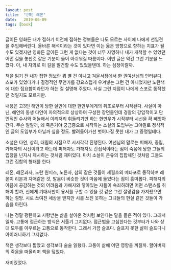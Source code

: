 ```yaml
---
layout: post
title:  "[책] 레몬"
date:   2019-06-09
tags: [book]
---
```


글이든 영화든 내가 접하기 이전에 접하는 정보들은 나도 모르는 사이에 나에게 선입견을 주입해버린다. 올바른 해석이라는 것이 있다면 이는 옳은 방향으로 향하는 지표가 될 수도 있겠지만 영화든 글이든 그런 게 없다는 것이 너무 자명하니 내가 개척할 수 있었던 어떤 길을 놓친것 같은 기분이 들어 아쉬워질 따름이다. 이번 글은 약간 그런 기분을 느꼈다. 아, 내 자의로 이 길을 발견할 수도 있었을텐데. 하는 심정이랄까.

책을 읽기 전 내가 접한 정보란 뭐 별 건 아니고 겨울서점에서 한 권여선님의 인터뷰다. 스포가 있었다거나 결정적인 무언가를 강요스럽게 우겨넣는 그런 건 아니었지만 노란색에 대한 집요함이라던가 하는 걸 설명해 주었다. 사실 그런 지점이 나에게 스포로 동작했던 것일지도 모르지만.

내용은 고3인 해언이 당한 살인에 대한 한만우에게의 취조로부터 시작된다. 사실이 아닌, 해언의 동생 다언이 자의적으로 상상하여 구성한 장면들인데 경찰의 강압적이고 단언적인 수사와 어눌해서 이리저리 휘둘리기만 하는 한만우가 시작부터 시선을 확 빼앗아간다. 무슨 일일까, 왜 죽은거야 궁금증으로 시작하는 소설의 도입부는 그야말로 정석적인 글의 도입부가 아닐까 싶을 정도. 빨려들어가선 벗어나질 못한 내가 그 증명일테다.

소설은 다언, 상희, 태림의 시점으로 시시각각 진행된다. 여선님의 말로는 피해자, 중립, 가해자의 시선이라고 하는데 피해자도 가해자도 간접적이라는 점이 죽음에 당한 그들의 입장을 넌지시 제시하는 것처럼 재미있다. 마치 소설이 은유의 집합체인 것처럼 그들도 그런 집합의 형태를 한다.

레몬, 레몬과자, 노란 원피스, 노른자, 참외 같은 것들이 세월호의 메타포로 동작하며 레몬이 리본과 자매같은 것, 발음이 비슷한 것이 마음에 들었다는 점이 흥미롭다. 피해자의 아픔에 공감하는 것의 어려움과 가해자와 닿아있는 자들이 속죄하려면 어떤 스탠스를 취해야 할까, 신에게 기대서만이 용서를 구할 수 있을 것 같은 그런 절망감을 가져줬으면 하는 절망. 시로 쓰여진 세상을 믿지만 시를 쓰진 못하는 그녀들의 현실 같은 것들이 가슴을 아린다.

나는 정말 평탄하고 사랑받는 삶을 살아온 것처럼 보인다는 말을 들은 적이 있다. 그래서일까. 고통에 접근하는 방식은 서툴기 그지없다. 접근법을 고심한다는 것부터가 나와 상대 모두를 아우르는 고통으로 동작한다. 그래서 가끔 슬프다. 슬프지 못한 삶이 슬프다니 아이러니하기 그지없다.

책은 생각보다 짧았고 생각보다 술술 읽혔다. 고통이 삶에 어떤 영향을 끼칠까. 할아버지의 죽음을 떠올리며 책을 덮었다.

재미있었다.
